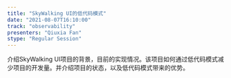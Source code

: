 ```yaml
---
title: "SkyWalking UI的低代码模式"
date: "2021-08-07T16:10:00" 
track: "observability"
presenters: "Qiuxia Fan"
stype: "Regular Session"
---
```

介绍SkyWalking UI项目的背景，目前的实现情况。该项目如何通过低代码模式减少项目的开发量。并介绍项目的状态，以及低代码模式带来的优势。